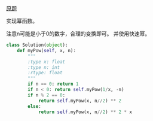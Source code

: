 [原题](https://leetcode.com/problems/powx-n/)

实现幂函数。


注意n可能是小于0的数字，合理的变换即可。
并使用快速幂。


```Python
class Solution(object):
    def myPow(self, x, n):
        """
        :type x: float
        :type n: int
        :rtype: float
        """
        if n == 0: return 1
        if n < 0: return self.myPow(1/x, -n)
        if n % 2 == 0:
            return self.myPow(x, n//2) ** 2
        else:
            return self.myPow(x, n//2) ** 2 * x
        
```